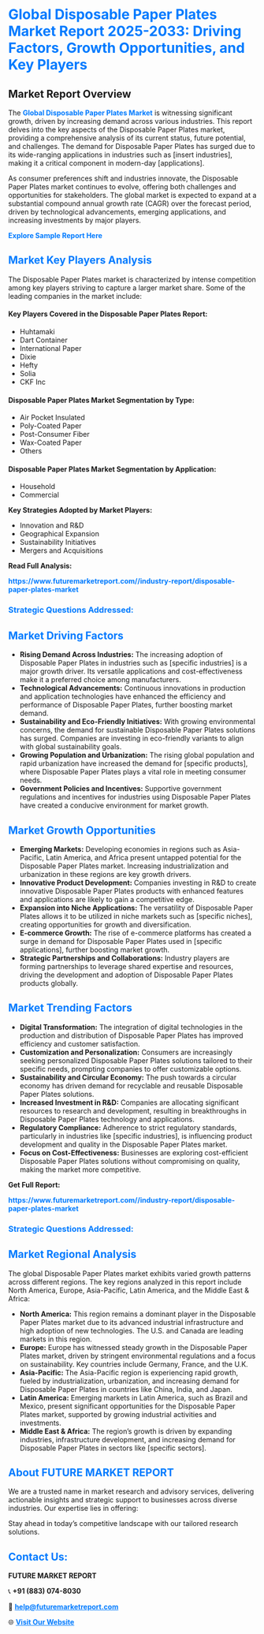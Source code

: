 <h1 style="color: #007BFF;">Global Disposable Paper Plates Market Report 2025-2033: Driving Factors, Growth Opportunities, and Key Players</h1>

<section id="overview">
<h2>Market Report Overview</h2>
<p>The <a href="https://www.futuremarketreport.com//industry-report/disposable-paper-plates-market" style="color: #007BFF; text-decoration: none;"><strong>Global Disposable Paper Plates Market</strong></a> is witnessing significant growth, driven by increasing demand across various industries. This report delves into the key aspects of the Disposable Paper Plates market, providing a comprehensive analysis of its current status, future potential, and challenges. The demand for Disposable Paper Plates has surged due to its wide-ranging applications in industries such as [insert industries], making it a critical component in modern-day [applications].</p>
<p>As consumer preferences shift and industries innovate, the Disposable Paper Plates market continues to evolve, offering both challenges and opportunities for stakeholders. The global market is expected to expand at a substantial compound annual growth rate (CAGR) over the forecast period, driven by technological advancements, emerging applications, and increasing investments by major players.</p>
</section>

<section id="overview">
<p><a href="https://www.futuremarketreport.com//request-sample/reportId=61838" style="color: #007BFF; text-decoration: none;"><strong>Explore Sample Report Here</strong></a></p>
</section>

<section id="key-players">
<h2 style="color: #007BFF;">Market Key Players Analysis</h2>
<p>The Disposable Paper Plates market is characterized by intense competition among key players striving to capture a larger market share. Some of the leading companies in the market include:</p>
<h4>Key Players Covered in the Disposable Paper Plates Report:</h4>
<ul><li>Huhtamaki</li><li>Dart Container</li><li>International Paper</li><li>Dixie</li><li>Hefty</li><li>Solia</li><li>CKF Inc</li></ul>
<h4>Disposable Paper Plates Market Segmentation by Type:</h4>
<ul><li>Air Pocket Insulated</li><li>Poly-Coated Paper</li><li>Post-Consumer Fiber</li><li>Wax-Coated Paper</li><li>Others</li></ul>

<h4>Disposable Paper Plates Market Segmentation by Application:</h4>
<ul><li>Household</li><li>Commercial</li></ul>
<p><strong>Key Strategies Adopted by Market Players:</strong></p>
<ul>
<li>Innovation and R&D</li>
<li>Geographical Expansion</li>
<li>Sustainability Initiatives</li>
<li>Mergers and Acquisitions</li>
</ul>
</section>

<section>
<p><strong>Read Full Analysis: </strong></p><a href="https://www.futuremarketreport.com//industry-report/disposable-paper-plates-market" style="color: #007BFF; text-decoration: none;"><strong>https://www.futuremarketreport.com//industry-report/disposable-paper-plates-market</strong></a>
<h3 style="color: #007BFF;">Strategic Questions Addressed:</h3>
</section>

<section id="driving-factors">
<h2 style="color: #007BFF;">Market Driving Factors</h2>
<ul>
<li><strong>Rising Demand Across Industries:</strong> The increasing adoption of Disposable Paper Plates in industries such as [specific industries] is a major growth driver. Its versatile applications and cost-effectiveness make it a preferred choice among manufacturers.</li>
<li><strong>Technological Advancements:</strong> Continuous innovations in production and application technologies have enhanced the efficiency and performance of Disposable Paper Plates, further boosting market demand.</li>
<li><strong>Sustainability and Eco-Friendly Initiatives:</strong> With growing environmental concerns, the demand for sustainable Disposable Paper Plates solutions has surged. Companies are investing in eco-friendly variants to align with global sustainability goals.</li>
<li><strong>Growing Population and Urbanization:</strong> The rising global population and rapid urbanization have increased the demand for [specific products], where Disposable Paper Plates plays a vital role in meeting consumer needs.</li>
<li><strong>Government Policies and Incentives:</strong> Supportive government regulations and incentives for industries using Disposable Paper Plates have created a conducive environment for market growth.</li>
</ul>
</section>

<section id="growth-opportunities">
<h2 style="color: #007BFF;">Market Growth Opportunities</h2>
<ul>
<li><strong>Emerging Markets:</strong> Developing economies in regions such as Asia-Pacific, Latin America, and Africa present untapped potential for the Disposable Paper Plates market. Increasing industrialization and urbanization in these regions are key growth drivers.</li>
<li><strong>Innovative Product Development:</strong> Companies investing in R&D to create innovative Disposable Paper Plates products with enhanced features and applications are likely to gain a competitive edge.</li>
<li><strong>Expansion into Niche Applications:</strong> The versatility of Disposable Paper Plates allows it to be utilized in niche markets such as [specific niches], creating opportunities for growth and diversification.</li>
<li><strong>E-commerce Growth:</strong> The rise of e-commerce platforms has created a surge in demand for Disposable Paper Plates used in [specific applications], further boosting market growth.</li>
<li><strong>Strategic Partnerships and Collaborations:</strong> Industry players are forming partnerships to leverage shared expertise and resources, driving the development and adoption of Disposable Paper Plates products globally.</li>
</ul>
</section>

<section id="trending-factors">
<h2 style="color: #007BFF;">Market Trending Factors</h2>
<ul>
<li><strong>Digital Transformation:</strong> The integration of digital technologies in the production and distribution of Disposable Paper Plates has improved efficiency and customer satisfaction.</li>
<li><strong>Customization and Personalization:</strong> Consumers are increasingly seeking personalized Disposable Paper Plates solutions tailored to their specific needs, prompting companies to offer customizable options.</li>
<li><strong>Sustainability and Circular Economy:</strong> The push towards a circular economy has driven demand for recyclable and reusable Disposable Paper Plates solutions.</li>
<li><strong>Increased Investment in R&D:</strong> Companies are allocating significant resources to research and development, resulting in breakthroughs in Disposable Paper Plates technology and applications.</li>
<li><strong>Regulatory Compliance:</strong> Adherence to strict regulatory standards, particularly in industries like [specific industries], is influencing product development and quality in the Disposable Paper Plates market.</li>
<li><strong>Focus on Cost-Effectiveness:</strong> Businesses are exploring cost-efficient Disposable Paper Plates solutions without compromising on quality, making the market more competitive.</li>
</ul>
</section>

<section>
<p><strong>Get Full Report: </strong></p><a href="https://www.futuremarketreport.com//industry-report/disposable-paper-plates-market" style="color: #007BFF; text-decoration: none;"><strong>https://www.futuremarketreport.com//industry-report/disposable-paper-plates-market</strong></a>
<h3 style="color: #007BFF;">Strategic Questions Addressed:</h3>
</section>


<section id="regional-analysis">
<h2 style="color: #007BFF;">Market Regional Analysis</h2>
<p>The global Disposable Paper Plates market exhibits varied growth patterns across different regions. The key regions analyzed in this report include North America, Europe, Asia-Pacific, Latin America, and the Middle East & Africa:</p>
<ul>
<li><strong>North America:</strong> This region remains a dominant player in the Disposable Paper Plates market due to its advanced industrial infrastructure and high adoption of new technologies. The U.S. and Canada are leading markets in this region.</li>
<li><strong>Europe:</strong> Europe has witnessed steady growth in the Disposable Paper Plates market, driven by stringent environmental regulations and a focus on sustainability. Key countries include Germany, France, and the U.K.</li>
<li><strong>Asia-Pacific:</strong> The Asia-Pacific region is experiencing rapid growth, fueled by industrialization, urbanization, and increasing demand for Disposable Paper Plates in countries like China, India, and Japan.</li>
<li><strong>Latin America:</strong> Emerging markets in Latin America, such as Brazil and Mexico, present significant opportunities for the Disposable Paper Plates market, supported by growing industrial activities and investments.</li>
<li><strong>Middle East & Africa:</strong> The region’s growth is driven by expanding industries, infrastructure development, and increasing demand for Disposable Paper Plates in sectors like [specific sectors].</li>
</ul>
</section>

<footer>
<h2 style="color: #007BFF;">About FUTURE MARKET REPORT</h2>
<p>We are a trusted name in market research and advisory services, delivering actionable insights and strategic support to businesses across diverse industries. Our expertise lies in offering:</p>

<p>Stay ahead in today’s competitive landscape with our tailored research solutions.</p>

<h2 style="color: #007BFF;">Contact Us:</h2>
<p><strong>FUTURE MARKET REPORT</strong></p>
<p>📞 <strong>+91 (883) 074-8030</strong></p>
<p>📧 <strong><a href="mailto:help@futuremarketreport.com" style="color: #007BFF;">help@futuremarketreport.com</a></strong></p>
<p>🌐 <strong><a href="https://www.futuremarketreport.com/" style="color: #007BFF;">Visit Our Website</a></strong></p>
</footer>